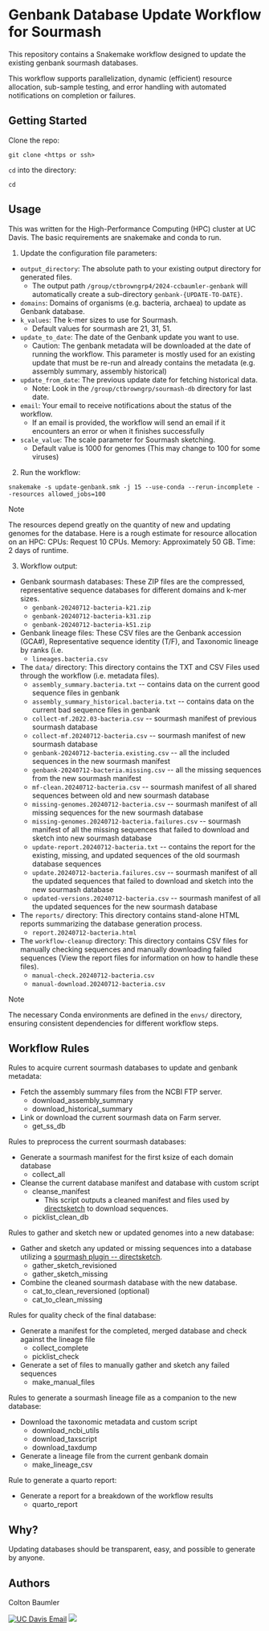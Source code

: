 # Genbank Database Update Workflow for Sourmash

This repository contains a Snakemake workflow designed to update the existing genbank sourmash databases. 

This workflow supports parallelization, dynamic (efficient) resource allocation, sub-sample testing, and error handling with automated notifications on completion or failures.

## Getting Started

Clone the repo:
```
git clone <https or ssh>
```

`cd` into the directory:
```
cd 
```

## Usage

This was written for the High-Performance Computing (HPC) cluster at UC Davis. The basic requirements are snakemake and conda to run.

1. Update the configuration file parameters:
  - `output_directory`: The absolute path to your existing output directory for generated files.
    - The output path `/group/ctbrowngrp4/2024-ccbaumler-genbank` will automatically create a sub-directory `genbank-{UPDATE-TO-DATE}`.
  - `domains`: Domains of organisms (e.g. bacteria, archaea) to update as Genbank database.
  - `k_values`: The k-mer sizes to use for Sourmash.
    - Default values for sourmash are 21, 31, 51.
  - `update_to_date`: The date of the Genbank update you want to use.
    - Caution: The genbank metadata will be downloaded at the date of running the workflow. This parameter is mostly used for an existing update that must be re-run and already contains the metadata (e.g. assembly summary, assembly historical)
  - `update_from_date`: The previous update date for fetching historical data.
    - Note: Look in the `/group/ctbrowngrp/sourmash-db` directory for last date.
  - `email`: Your email to receive notifications about the status of the workflow.
    - If an email is provided, the workflow will send an email if it encounters an error or when it finishes successfully
  - `scale_value`: The scale parameter for Sourmash sketching.
    - Default value is 1000 for genomes (This may change to 100 for some viruses)

2. Run the workflow:

```
snakemake -s update-genbank.smk -j 15 --use-conda --rerun-incomplete --resources allowed_jobs=100
```
> [!NOTE]
>
> The resources depend greatly on the quantity of new and updating genomes for the database.
> Here is a rough estimate for resource allocation on an HPC:
> CPUs: Request 10 CPUs.
> Memory: Approximately 50 GB.
> Time: 2 days of runtime. 

3. Workflow output:

- Genbank sourmash databases: These ZIP files are the compressed, representative sequence databases for different domains and k-mer sizes.
  - `genbank-20240712-bacteria-k21.zip`
  - `genbank-20240712-bacteria-k31.zip`
  - `genbank-20240712-bacteria-k51.zip`
- Genbank lineage files: These CSV files are the Genbank accession (GCA#), Representative sequence identity (T/F), and Taxonomic lineage by ranks (i.e. 
  - `lineages.bacteria.csv`
- The `data/` directory: This directory contains the TXT and CSV Files used through the workflow (i.e. metadata files).
  - `assembly_summary.bacteria.txt` -- contains data on the current good sequence files in genbank
  - `assembly_summary_historical.bacteria.txt` -- contains data on the current bad sequence files in genbank
  - `collect-mf.2022.03-bacteria.csv` -- sourmash manifest of previous sourmash database
  - `collect-mf.20240712-bacteria.csv` -- sourmash manifest of new sourmash database
  - `genbank-20240712-bacteria.existing.csv` -- all the included sequences in the new sourmash manifest
  - `genbank-20240712-bacteria.missing.csv` -- all the missing sequences from the new sourmash manifest
  - `mf-clean.20240712-bacteria.csv` -- sourmash manifest of all shared sequences between old and new sourmash database
  - `missing-genomes.20240712-bacteria.csv` -- sourmash manifest of all missing sequences for the new sourmash database
  - `missing-genomes.20240712-bacteria.failures.csv` -- sourmash manifest of all the missing sequences that failed to download and sketch into new sourmash database
  - `update-report.20240712-bacteria.txt` -- contains the report for the existing, missing, and updated sequences of the old sourmash database sequences
  - `update.20240712-bacteria.failures.csv` -- sourmash manifest of all the updated sequences that failed to download and sketch into the new sourmash database
  - `updated-versions.20240712-bacteria.csv` -- sourmash manifest of all the updated sequences for the new sourmash database
- The `reports/` directory: This directory contains stand-alone HTML reports summarizing the database generation process.
  - `report.20240712-bacteria.html`
- The `workflow-cleanup` directory: This directory contains CSV files for manually checking sequences and manually downloading failed sequences (View the report files for information on how to handle these files).
  - `manual-check.20240712-bacteria.csv`
  - `manual-download.20240712-bacteria.csv`

> [!NOTE]
>
> The necessary Conda environments are defined in the `envs/` directory, ensuring consistent dependencies for different workflow steps.

## Workflow Rules

Rules to acquire current sourmash databases to update and genbank metadata:
- Fetch the assembly summary files from the NCBI FTP server.
  - download_assembly_summary
  - download_historical_summary
- Link or download the current sourmash data on Farm server.
  - get_ss_db

Rules to preprocess the current sourmash databases:
- Generate a sourmash manifest for the first ksize of each domain database
  - collect_all
- Cleanse the current database manifest and database with custom script
  - cleanse_manifest
    - This script outputs a cleaned manifest and files used by [directsketch](https://github.com/sourmash-bio/sourmash_plugin_directsketch) to download sequences.
  - picklist_clean_db

Rules to gather and sketch new or updated genomes into a new database:
- Gather and sketch any updated or missing sequences into a database utilizing a [sourmash plugin -- directsketch](https://github.com/sourmash-bio/sourmash_plugin_directsketch).
  - gather_sketch_revisioned
  - gather_sketch_missing
- Combine the cleaned sourmash database with the new database.
  - cat_to_clean_reversioned (optional)
  - cat_to_clean_missing

Rules for quality check of the final database:
- Generate a manifest for the completed, merged database and check against the lineage file
  - collect_complete
  - picklist_check
- Generate a set of files to manually gather and sketch any failed sequences
  - make_manual_files

Rules to generate a sourmash lineage file as a companion to the new database:
- Download the taxonomic metadata and custom script
  - download_ncbi_utils
  - download_taxscript
  - download_taxdump
- Generate a lineage file from the current genbank domain
  - make_lineage_csv

Rule to generate a quarto report:
- Generate a report for a breakdown of the workflow results
  - quarto_report

## Why?

Updating databases should be transparent, easy, and possible to generate by anyone.

## Authors

Colton Baumler

[![UC Davis Email](https://img.shields.io/badge/UC_Davis-Email-blue?style=for-the-badge&colorA=blue&colorB=gold)](mailto:ccbaumler@ucdavis.edu) <a href="mailto:ccbaumler@gmail.com"><img src="https://img.shields.io/badge/gmail-%23DD0031.svg?&style=for-the-badge&logo=gmail&logoColor=white"/></a>

